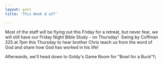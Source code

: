 ```yaml
---
layout: post
title: 'This Week @ a2f'

---
```


Most of the staff will be flying out this Friday for a retreat, but never fear, we will still have our Friday Night Bible Study - on Thursday!  Swing by Coffman 325 at 7pm this Thursday to hear brother Chris teach us from the word of God and share how God has worked in his life!

Afterwards, we'll head down to Goldy's Game Room for "Bowl for a Buck"!\
